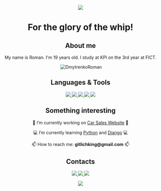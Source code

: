 <!-- PROFILE LOGO -->

<p align="center"><img src="https://github.com/Dmytrenko-Roman/pictures-gifs/blob/main/pictures/runes.ProfileREADME.png" /></p>
<h1 align="center">For the glory of the whip!</h1>

<!-- ABOUT ME -->

<h2 align="center">About me</h2>
<p align="center">My name is Roman. I'm 19 years old. I study at KPI on the 3rd year at FIСT.</p>
<p align="center">&nbsp;<img src="https://github-readme-stats.vercel.app/api?username=Dmytrenko-Roman&show_icons=true&locale=en&hide_border=true" alt="DmytrenkoRoman" /></p>

<!-- LANGUAGES AND TOOLS -->

<h2 align="center">Languages & Tools</h2>
<p align="center"> 
  <a href="https://www.python.org/" target="_blank">
    <img src="https://img.shields.io/badge/-Python-blue?style=for-the-badge&logo=python&logoColor=47C5FB"/>
  </a>
  <a href="https://developer.mozilla.org/ru/docs/Learn/JavaScript" target="_blank">
    <img src="https://img.shields.io/badge/-JS-blue?style=for-the-badge&logo=javascript&logoColor=yellow"/>
  </a>
  <a href="https://uk.wikipedia.org/wiki/.NET_Framework" target="_blank">
    <img src="https://img.shields.io/badge/-.NET-blue?style=for-the-badge&logo=.net&logoColor=black"/>
  </a>
  <a href="https://www.djangoproject.com/" target="_blank">
    <img src="https://img.shields.io/badge/-Django-blue?style=for-the-badge&logo=django&logoColor=green"/>
  </a>
  <a href="https://www.djangoproject.com/" target="_blank">
    <img src="https://img.shields.io/badge/-Docker-blue?style=for-the-badge&logo=docker&logoColor=white"/>
  </a>
 </p>
 
 <!-- SOMETHING INTERESTING -->
 
<h2 align="center">Something interesting</h2>
<p align="center">🔨 I’m currently working on <a href="https://github.com/DmytrenkoRoman/car-sales-website">Car Sales Website<a>  🔨</p>
<p align="center">💻 I’m currently learning <a href="https://www.python.org/">Python<a> and <a href="https://www.djangoproject.com/">Django<a> 💻</p>
<p align="center">📫 How to reach me: <strong>gitlichking@gmail.com</strong> 📫</p>
  
<!-- CONTACTS -->
 
<h2 align="center">Contacts</h2>
<p align="center">
<a href="https://mobile.twitter.com/antimagnet1c" target="_blank">
    <img src="https://img.shields.io/badge/-Twitter-blue?style=for-the-badge&logo=twitter&logoColor=white"/>
  </a>
<a href="https://www.linkedin.com/in/roman-dmytrenko-a80901210/" target="_blank">
    <img src="https://img.shields.io/badge/-Linkedin-blue?style=for-the-badge&logo=linkedin&logoColor=white"/>
  </a>
<a href="mailto:gitlichking@gmail.com" target="_blank">
    <img src="https://img.shields.io/badge/-Gmail-blue?style=for-the-badge&logo=gmail&logoColor=white"/>
  </a>
</p>

<p align="center"><img src="https://github.com/Dmytrenko-Roman/pictures-gifs/blob/main/gifs/arthas.ForAllREADMEs.gif" /></p>
